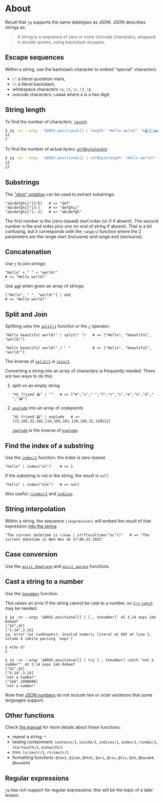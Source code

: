 # About

Recall that `jq` supports the same datatypes as JSON.
JSON describes strings as:

> A string is a sequence of zero or more Unicode characters, wrapped in double quotes, using backslash escapes.

## Escape sequences

Within a string, use the backslash character to embed "special" characters:

- `\"` a literal quotation mark,
- `\\` a literal backslash,
- whitespace characters `\n`, `\t`, `\r`, `\f`, `\b`
- unicode characters `\uAAAA` where `A` is a hex digit

## String length

To find the number of characters: [`length`][length]
```sh
$ jq -cn --args  '$ARGS.positional[] | length' "Hello world!" "❄🌡🤧🤒🏥🕰😀"
12
7
```

To find the number of actual _bytes_: [`utf8bytelength`][utf8bytelength]
```sh
$ jq -cn --args  '$ARGS.positional[] | utf8bytelength' "Hello world!" "❄🌡🤧🤒🏥🕰😀"
12
27
```

## Substrings

The ["slice" notation][slice] can be used to extract substrings:

```jq
"abcdefghij"[3:6]   # => "def"
"abcdefghij"[3:]    # => "defghij"
"abcdefghij"[:-2]   # => "abcdefgh"
```

The first number is the (zero-based) start index (or 0 if absent).
The second number is the end index _plus one_ (or end of string if absent).
That is a bit confusing, but it corresponds with the `range/2` function where the 2 parameters are the range start (inclusive) and range end (exclusive).
## Concatenation

Use [`+`][+] to join strings:

```jq
"Hello" + " " + "world!"
# => "Hello world!"
```

Use [`add`][add] when given an array of strings:

```jq
["Hello", " ", "world!"] | add
# => "Hello world!"
```

## Split and Join

Splitting uses the [`split/1`][split/1] function or the [`/`][/] operator:

```jq
"Hello beautiful world!" | split(" ")   # => ["Hello", "beautiful", "world!"]
```
```jq
"Hello beautiful world!" / " "          # => ["Hello", "beautiful", "world!"]
```

The inverse of [`split/1`][split/1] is [`join/1`][join/1].

Converting a string into an array of characters is frequently needed.
There are two ways to do this:

1. split on an empty string

    ```jq
    "Hi friend 😀" / ""   # => ["H","i"," ","f","r","i","e","n","d"," ","😀"]
    ```

1. [`explode`][explode] into an array of _codepoints_

    ```jq
    "Hi friend 😀" | explode   # => [72,105,32,102,114,105,101,110,100,32,128512]
    ```

    [`implode`][implode] is the inverse of [`explode`][explode].

## Find the index of a substring

Use the [`index/1`][index/1] function: the index is zero-based.

```jq
"hello" | index("el")'   # => 1
```

If the substring is not in the string, the result is `null`
```jq
"hello" | index("elk")   # => null
```

Also useful: [`rindex/1`][index/1] and [`indices`][indices]

## String interpolation

Within a string, the sequence `\(expression)` will embed the _result_ of that expression [into the string][interpolate]:

```jq
"The current datetime is \(now | strflocaltime("%c"))"   # => "The current datetime is Wed Nov 16 17:06:33 2022"
```

## Case conversion

Use the [`ascii_downcase`][ascii_downcase] and [`ascii_upcase`][ascii_downcase] functions.

## Cast a string to a number

Use the [`tonumber`][tonumber] function.

This raises an error if the string cannot be cast to a number, so [`try-catch`][try-catch] may be needed.

```jq
$ jq -cn --args '$ARGS.positional[] | [., tonumber]' 42 3.14 oops 1e6 0xbeef
["42",42]
["3.14",3.14]
jq: error (at <unknown>): Invalid numeric literal at EOF at line 1, column 4 (while parsing 'oops')

$ echo $?
5

$ jq -cn --args '$ARGS.positional[] | try [., tonumber] catch "not a number"' 42 3.14 oops 1e6 0xbeef
["42",42]
["3.14",3.14]
"not a number"
["1e6",1000000]
"not a number"
```

Note that [JSON numbers][json-numbers] do not include hex or octal variations that some languages support.

## Other functions

Check [the manual][manual] for more details about these functions:

- repeat a string: `*`
- testing containment: `contains/1`, `inside/1`, `indices/1`, `index/1`, `rindex/1`, `startswith/1`, `endswith/1`
- trim: `lsrimstr/1`, `rtrimstr/1`
- formatting functions: `@text`, `@json`, `@html`, `@uri`, `@csv`, `@tsv`, `@sh`, `@base64`, `@base64d`

## Regular expressions

`jq` has rich support for regular expressions: this will be the topic of a later lesson.

[manual]: https://stedolan.github.io/jq/manual/v1.6/
[interpolate]: https://stedolan.github.io/jq/manual/v1.6/#Stringinterpolation-%5C(foo)
[length]: https://stedolan.github.io/jq/manual/v1.6/#length
[utf8bytelength]: https://stedolan.github.io/jq/manual/v1.6/#utf8bytelength
[+]: https://stedolan.github.io/jq/manual/v1.6/#Addition:+
[/]: https://stedolan.github.io/jq/manual/v1.6/#Multiplication,division,modulo:*,/,and%
[add]: https://stedolan.github.io/jq/manual/v1.6/#add
[split/1]: https://stedolan.github.io/jq/manual/v1.6/#Stringinterpolation-%5C(foo)
[join/1]: https://stedolan.github.io/jq/manual/v1.6/#join(str)
[explode]: https://stedolan.github.io/jq/manual/v1.6/#explode
[implode]: https://stedolan.github.io/jq/manual/v1.6/#implode
[ascii_downcase]: https://stedolan.github.io/jq/manual/v1.6/#ascii_downcase,ascii_upcase
[tonumber]: https://stedolan.github.io/jq/manual/v1.6/#tonumber
[try-catch]: https://stedolan.github.io/jq/manual/v1.6/#try-catch
[json-numbers]: https://www.json.org/json-en.html
[indices]: https://stedolan.github.io/jq/manual/v1.6/#indices(s)
[index/1]: https://stedolan.github.io/jq/manual/v1.6/#index(s),rindex(s)
[slice]: https://stedolan.github.io/jq/manual/v1.6/#Array/StringSlice:.[10:15]
